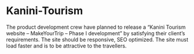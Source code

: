 # Kanini-Tourism
The product development crew have planned to release a “Kanini Tourism website – MakeYourTrip – Phase I development” by satisfying their client’s requirements. The site should be responsive, SEO optimized. The site must load faster and is to be attractive to the travellers.
